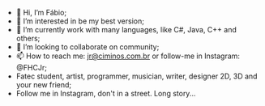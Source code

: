 - 👋 Hi, I’m Fábio;
- 👀 I’m interested in be my best version;
- 🌱 I’m currently work with many languages, like C#, Java, C++ and others;
- 💞️ I’m looking to collaborate on community;
- 📫 How to reach me: jr@ciminos.com.br or follow-me in Instagram: @FHCJr;
- Fatec student, artist, programmer, musician, writer, designer 2D, 3D and your new friend;
- Follow me in Instagram, don't in a street. Long story...

